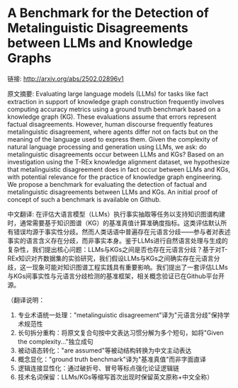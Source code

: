 # A Benchmark for the Detection of Metalinguistic Disagreements between LLMs and Knowledge Graphs

链接: http://arxiv.org/abs/2502.02896v1

原文摘要:
Evaluating large language models (LLMs) for tasks like fact extraction in
support of knowledge graph construction frequently involves computing accuracy
metrics using a ground truth benchmark based on a knowledge graph (KG). These
evaluations assume that errors represent factual disagreements. However, human
discourse frequently features metalinguistic disagreement, where agents differ
not on facts but on the meaning of the language used to express them. Given the
complexity of natural language processing and generation using LLMs, we ask: do
metalinguistic disagreements occur between LLMs and KGs? Based on an
investigation using the T-REx knowledge alignment dataset, we hypothesize that
metalinguistic disagreement does in fact occur between LLMs and KGs, with
potential relevance for the practice of knowledge graph engineering. We propose
a benchmark for evaluating the detection of factual and metalinguistic
disagreements between LLMs and KGs. An initial proof of concept of such a
benchmark is available on Github.

中文翻译:
在评估大语言模型（LLMs）执行事实抽取等任务以支持知识图谱构建时，通常需要基于知识图谱（KG）的基准真值计算准确度指标。这类评估默认所有错误均源于事实性分歧。然而人类话语中普遍存在元语言分歧——参与者对表述事实的语言含义存在分歧，而非事实本身。鉴于LLMs进行自然语言处理与生成的复杂性，我们提出核心问题：LLMs与KGs之间是否也存在元语言分歧？基于对T-REx知识对齐数据集的实验研究，我们假设LLMs与KGs之间确实存在元语言分歧，这一现象可能对知识图谱工程实践具有重要影响。我们提出了一套评估LLMs与KGs间事实性与元语言分歧检测的基准框架，相关概念验证已在Github平台开源。  

（翻译说明：  
1. 专业术语统一处理："metalinguistic disagreement"译为"元语言分歧"保持学术规范性  
2. 长句拆分重构：将原文复合句按中文表达习惯分解为多个短句，如将"Given the complexity..."独立成句  
3. 被动语态转化："are assumed"等被动结构转换为中文主动表达  
4. 概念显化："ground truth benchmark"译为"基准真值"而非字面直译  
5. 逻辑连接显性化：通过破折号、冒号等标点强化论证逻辑链  
6. 技术名词保留：LLMs/KGs等缩写首次出现时保留英文原称+中文全称）
